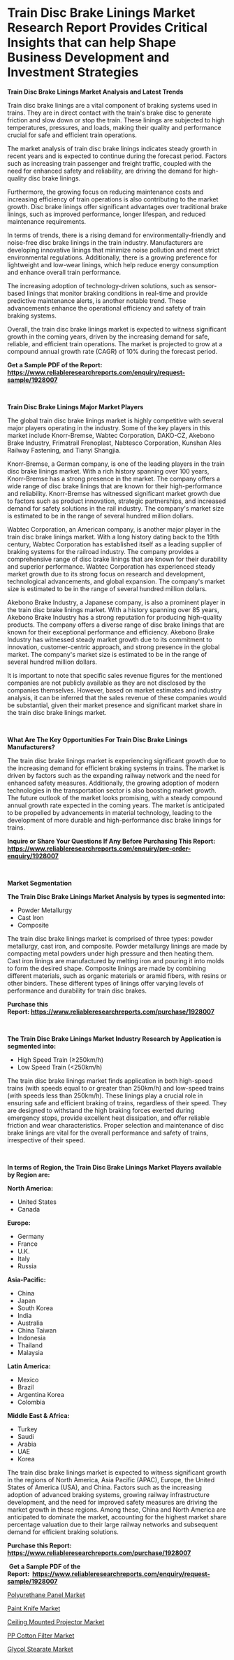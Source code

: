 <p><h1>Train Disc Brake Linings Market Research Report Provides Critical Insights that can help Shape Business Development and Investment Strategies</h1></p><p><strong>Train Disc Brake Linings Market Analysis and Latest Trends</strong></p>
<p><p>Train disc brake linings are a vital component of braking systems used in trains. They are in direct contact with the train's brake disc to generate friction and slow down or stop the train. These linings are subjected to high temperatures, pressures, and loads, making their quality and performance crucial for safe and efficient train operations.</p><p>The market analysis of train disc brake linings indicates steady growth in recent years and is expected to continue during the forecast period. Factors such as increasing train passenger and freight traffic, coupled with the need for enhanced safety and reliability, are driving the demand for high-quality disc brake linings.</p><p>Furthermore, the growing focus on reducing maintenance costs and increasing efficiency of train operations is also contributing to the market growth. Disc brake linings offer significant advantages over traditional brake linings, such as improved performance, longer lifespan, and reduced maintenance requirements.</p><p>In terms of trends, there is a rising demand for environmentally-friendly and noise-free disc brake linings in the train industry. Manufacturers are developing innovative linings that minimize noise pollution and meet strict environmental regulations. Additionally, there is a growing preference for lightweight and low-wear linings, which help reduce energy consumption and enhance overall train performance.</p><p>The increasing adoption of technology-driven solutions, such as sensor-based linings that monitor braking conditions in real-time and provide predictive maintenance alerts, is another notable trend. These advancements enhance the operational efficiency and safety of train braking systems.</p><p>Overall, the train disc brake linings market is expected to witness significant growth in the coming years, driven by the increasing demand for safe, reliable, and efficient train operations. The market is projected to grow at a compound annual growth rate (CAGR) of 10% during the forecast period.</p></p>
<p><strong>Get a Sample PDF of the Report:&nbsp; <a href="https://www.reliableresearchreports.com/enquiry/request-sample/1928007">https://www.reliableresearchreports.com/enquiry/request-sample/1928007</a></strong></p>
<p>&nbsp;</p>
<p><strong>Train Disc Brake Linings Major Market Players</strong></p>
<p><p>The global train disc brake linings market is highly competitive with several major players operating in the industry. Some of the key players in this market include Knorr-Bremse, Wabtec Corporation, DAKO-CZ, Akebono Brake Industry, Frimatrail Frenoplast, Nabtesco Corporation, Kunshan Ales Railway Fastening, and Tianyi Shangjia.</p><p>Knorr-Bremse, a German company, is one of the leading players in the train disc brake linings market. With a rich history spanning over 100 years, Knorr-Bremse has a strong presence in the market. The company offers a wide range of disc brake linings that are known for their high-performance and reliability. Knorr-Bremse has witnessed significant market growth due to factors such as product innovation, strategic partnerships, and increased demand for safety solutions in the rail industry. The company's market size is estimated to be in the range of several hundred million dollars.</p><p>Wabtec Corporation, an American company, is another major player in the train disc brake linings market. With a long history dating back to the 19th century, Wabtec Corporation has established itself as a leading supplier of braking systems for the railroad industry. The company provides a comprehensive range of disc brake linings that are known for their durability and superior performance. Wabtec Corporation has experienced steady market growth due to its strong focus on research and development, technological advancements, and global expansion. The company's market size is estimated to be in the range of several hundred million dollars.</p><p>Akebono Brake Industry, a Japanese company, is also a prominent player in the train disc brake linings market. With a history spanning over 85 years, Akebono Brake Industry has a strong reputation for producing high-quality products. The company offers a diverse range of disc brake linings that are known for their exceptional performance and efficiency. Akebono Brake Industry has witnessed steady market growth due to its commitment to innovation, customer-centric approach, and strong presence in the global market. The company's market size is estimated to be in the range of several hundred million dollars.</p><p>It is important to note that specific sales revenue figures for the mentioned companies are not publicly available as they are not disclosed by the companies themselves. However, based on market estimates and industry analysis, it can be inferred that the sales revenue of these companies would be substantial, given their market presence and significant market share in the train disc brake linings market.</p></p>
<p>&nbsp;</p>
<p><strong>What Are The Key Opportunities For Train Disc Brake Linings Manufacturers?</strong></p>
<p><p>The train disc brake linings market is experiencing significant growth due to the increasing demand for efficient braking systems in trains. The market is driven by factors such as the expanding railway network and the need for enhanced safety measures. Additionally, the growing adoption of modern technologies in the transportation sector is also boosting market growth. The future outlook of the market looks promising, with a steady compound annual growth rate expected in the coming years. The market is anticipated to be propelled by advancements in material technology, leading to the development of more durable and high-performance disc brake linings for trains.</p></p>
<p><strong>Inquire or Share Your Questions If Any Before Purchasing This Report: <a href="https://www.reliableresearchreports.com/enquiry/pre-order-enquiry/1928007">https://www.reliableresearchreports.com/enquiry/pre-order-enquiry/1928007</a></strong></p>
<p>&nbsp;</p>
<p><strong>Market Segmentation</strong></p>
<p><strong>The Train Disc Brake Linings Market Analysis by types is segmented into:</strong></p>
<p><ul><li>Powder Metallurgy</li><li>Cast Iron</li><li>Composite</li></ul></p>
<p><p>The train disc brake linings market is comprised of three types: powder metallurgy, cast iron, and composite. Powder metallurgy linings are made by compacting metal powders under high pressure and then heating them. Cast iron linings are manufactured by melting iron and pouring it into molds to form the desired shape. Composite linings are made by combining different materials, such as organic materials or aramid fibers, with resins or other binders. These different types of linings offer varying levels of performance and durability for train disc brakes.</p></p>
<p><strong>Purchase this Report:&nbsp;<a href="https://www.reliableresearchreports.com/purchase/1928007">https://www.reliableresearchreports.com/purchase/1928007</a></strong></p>
<p>&nbsp;</p>
<p><strong>The Train Disc Brake Linings Market Industry Research by Application is segmented into:</strong></p>
<p><ul><li>High Speed Train (≥250km/h)</li><li>Low Speed Train (<250km/h)</li></ul></p>
<p><p>The train disc brake linings market finds application in both high-speed trains (with speeds equal to or greater than 250km/h) and low-speed trains (with speeds less than 250km/h). These linings play a crucial role in ensuring safe and efficient braking of trains, regardless of their speed. They are designed to withstand the high braking forces exerted during emergency stops, provide excellent heat dissipation, and offer reliable friction and wear characteristics. Proper selection and maintenance of disc brake linings are vital for the overall performance and safety of trains, irrespective of their speed.</p></p>
<p>&nbsp;</p>
<p><strong>In terms of Region, the Train Disc Brake Linings Market Players available by Region are:</strong></p>
<p>
    <p> <strong> North America: </strong>
        <ul>
            <li>United States</li>
            <li>Canada</li>
        </ul>
        </p> 
    <p> <strong> Europe: </strong>
        <ul>
            <li>Germany</li>
            <li>France</li>
            <li>U.K.</li>
            <li>Italy</li>
            <li>Russia</li>
        </ul>
        </p> 
    <p> <strong> Asia-Pacific: </strong>
        <ul>
            <li>China</li>
            <li>Japan</li>
            <li>South Korea</li>
            <li>India</li>
            <li>Australia</li>
            <li>China Taiwan</li>
            <li>Indonesia</li>
            <li>Thailand</li>
            <li>Malaysia</li>
        </ul>
        </p> 
    <p> <strong> Latin America: </strong>
        <ul>
            <li>Mexico</li>
            <li>Brazil</li>
            <li>Argentina Korea</li>
            <li>Colombia</li>
        </ul>
        </p> 
    <p> <strong> Middle East & Africa: </strong>
        <ul>
            <li>Turkey</li>
            <li>Saudi</li>
            <li>Arabia</li>
            <li>UAE</li>
            <li>Korea</li>
        </ul>
    </p>
    </p>
<p><p>The train disc brake linings market is expected to witness significant growth in the regions of North America, Asia Pacific (APAC), Europe, the United States of America (USA), and China. Factors such as the increasing adoption of advanced braking systems, growing railway infrastructure development, and the need for improved safety measures are driving the market growth in these regions. Among these, China and North America are anticipated to dominate the market, accounting for the highest market share percentage valuation due to their large railway networks and subsequent demand for efficient braking solutions.</p></p>
<p><strong>Purchase this Report: <a href="https://www.reliableresearchreports.com/purchase/1928007">https://www.reliableresearchreports.com/purchase/1928007</a></strong></p>
<p>&nbsp;<strong>Get a Sample PDF of the Report:&nbsp;&nbsp;<a href="https://www.reliableresearchreports.com/enquiry/request-sample/1928007">https://www.reliableresearchreports.com/enquiry/request-sample/1928007</a></strong></p>
<p><strong></strong></p>
<p><p><a href="https://medium.com/@board.cry.ball/polyurethane-panel-market-outlook-industry-overview-and-forecast-2023-to-2030-9e7c7aec4cd7">Polyurethane Panel Market</a></p><p><a href="https://www.linkedin.com/pulse/paint-knife-market-research-report-unlocks-analysis-financial-rthfc/">Paint Knife Market</a></p><p><a href="https://www.linkedin.com/pulse/ceiling-mounted-projector-market-insights-players-forecast-6klfc/">Ceiling Mounted Projector Market</a></p><p><a href="https://medium.com/@plan.sock.color/pp-cotton-filter-market-outlook-industry-overview-and-forecast-2023-to-2030-7154d1bbc194">PP Cotton Filter Market</a></p><p><a href="https://github.com/kipkeeva/Market-Research-Report-List-1/blob/main/glycol-stearate-market.md">Glycol Stearate Market</a></p></p>